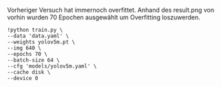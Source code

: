 Vorheriger Versuch hat immernoch overfittet. Anhand des result.png von vorhin 
wurden 70 Epochen ausgewählt um Overfitting loszuwerden.

```
!python train.py \
--data 'data.yaml' \
--weights yolov5m.pt \
--img 640 \
--epochs 70 \
--batch-size 64 \
--cfg 'models/yolov5m.yaml' \
--cache disk \
--device 0
```